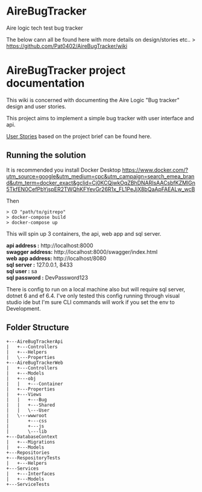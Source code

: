 # AireBugTracker
Aire logic tech test bug tracker

The below cann all be found here with more details on design/stories etc.. > https://github.com/Pat0402/AireBugTracker/wiki

# AireBugTracker project documentation

This wiki is concerned with documenting the Aire Logic "Bug tracker" design and user stories.

This project aims to implement a simple bug tracker with user interface and api.

[User Stories](https://github.com/Pat0402/AireBugTracker/wiki/User-Stories) based on the project brief can be found here.

## Running the solution
It is recommended you install Docker Desktop
https://www.docker.com/?utm_source=google&utm_medium=cpc&utm_campaign=search_emea_brand&utm_term=docker_exact&gclid=Cj0KCQjwkOqZBhDNARIsAACsbfKZMlGn5TkfEN0CefPbYjspER2TWQhKFYevGr26R1x_FL1PeJjX8bQaApFAEALw_wcB

Then <br>
 ~~~ 
> CD "path/to/gitrepo"
> docker-compose build
> docker-compose up
~~~

This will spin up 3 containers, the api, web app and sql server.

**api address    :** http://localhost:8000 <br>
**swagger address:** http://localhost:8000/swagger/index.html <br>
**web app address:** http://localhost/8080 <br>
**sql server     :** 127.0.0.1, 8433 <br>
**sql user       :** sa <br>
**sql password   :** DevPassword123

There is config to run on a local machine also but will require sql server, dotnet 6 and ef 6.4. I've only tested this config running through visual studio ide but I'm sure CLI commands will work if you set the env to Development.

## Folder Structure
```
+---AireBugTrackerApi
|   +---Controllers
|   +---Helpers
|   \---Properties
+---AireBugTrackerWeb
|   +---Controllers
|   +---Models
|   +---obj
|   |   +---Container
|   +---Properties
|   +---Views
|   |   +---Bug
|   |   +---Shared
|   |   \---User
|   \---wwwroot
|       +---css
|       +---js
|       \---lib
+---DatabaseContext
|   +---Migrations
|   +---Models
+---Repositories
+---RespositoryTests
|   +---Helpers
+---Services
|   +---Interfaces
|   +---Models
+---ServiceTests
```

